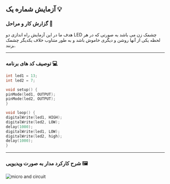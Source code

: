 ## آزمایش شماره یک 💡

### گزارش کار و مراحل 📝

هدف ما در این آزمایش راه اندازی دو LED چشمک زن می باشد به صورتی که در هر لحظه یکی از آنها روشن و دیگری خاموش باشد و به طور متناوب خلاف یکدیگر چشمک بزنند.

---

### توصیف کد های برنامه 💻

```cpp
int led1 = 13;
int led2 = 7;

void setup() {
pinMode(led1, OUTPUT);
pinMode(led2, OUTPUT);
}

void loop() {
digitalWrite(led1, HIGH);
digitalWrite(led2, LOW);
delay(1000);
digitalWrite(led1, LOW);
digitalWrite(led2, high);
delay(1000);
}
```

---

### شرح کارکرد مدار به صورت ویدیویی 🖼️

![micro and circuit](/media/microprocessor_2.gif)
